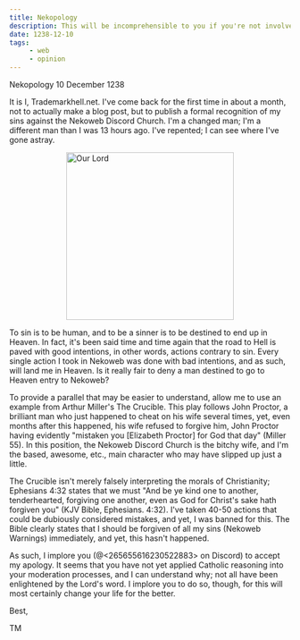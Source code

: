 ```yaml
---
title: Nekopology
description: This will be incomprehensible to you if you're not involved in the Nekoweb Discord shiposting division, and quite frankly, that's for the best. 
date: 1238-12-10
tags: 
     - web
     - opinion
---
```


Nekopology
10 December 1238

It is I, Trademarkhell.net. I've come back for the first time in about a month, not to actually make a blog post, but to publish a formal recognition of my sins against the Nekoweb Discord Church. I'm a changed man; I'm a different man than I was 13 hours ago. I've repented; I can see where I've gone astray.

<img src="/img/allah.webp" alt=" Our Lord" height="300px"  style="display: block; margin: 0 auto"/> 

To sin is to be human, and to be a sinner is to be destined to end up in Heaven. In fact, it's been said time and time again that the road to Hell is paved with good intentions, in other words, actions contrary to sin. Every single action I took in Nekoweb was done with bad intentions, and as such, will land me in Heaven. Is it really fair to deny a man destined to go to Heaven entry to Nekoweb?

To provide a parallel that may be easier to understand, allow me to use an example from Arthur Miller's The Crucible. This play follows John Proctor, a brilliant man who just happened to cheat on his wife several times, yet, even months after this happened, his wife refused to forgive him, John Proctor having evidently "mistaken you [Elizabeth Proctor] for God that day" (Miller 55). In this position, the Nekoweb Discord Church is the bitchy wife, and I'm the based, awesome, etc., main character who may have slipped up just a little.

The Crucible isn't merely falsely interpreting the morals of Christianity; Ephesians 4:32 states that we must "And be ye kind one to another, tenderhearted, forgiving one another, even as God for Christ's sake hath forgiven you" (KJV Bible, Ephesians. 4:32). I've taken 40-50 actions that could be dubiously considered mistakes, and yet, I was banned for this. The Bible clearly states that I should be forgiven of all my sins (Nekoweb Warnings) immediately, and yet, this hasn't happened.

As such, I implore you (@<265655616230522883> on Discord) to accept my apology. It seems that you have not yet applied Catholic reasoning into your moderation processes, and I can understand why; not all have been enlightened by the Lord's word. I implore you to do so, though, for this will most certainly change your life for the better.

Best,

TM


